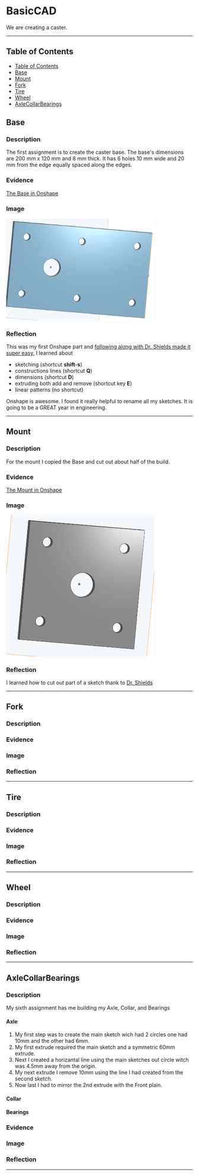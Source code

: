 # BasicCAD

We are creating a caster.

---
## Table of Contents
* [Table of Contents](#Table-of-Contents)
* [Base](#Base)
* [Mount](#Mount)
* [Fork](#Fork)
* [Tire](#Tire)
* [Wheel](#Wheel)
* [AxleCollarBearings](#AxleCollarBearings)

## Base

### Description

The first assignment is to create the caster base.  The base's dimensions are 200 mm x 120 mm and 8 mm thick.  It has 6 holes 10 mm wide and 20 mm from the edge equally spaced along the edges.

### Evidence
[The Base in Onshape](https://cvilleschools.onshape.com/documents/7c7c32d6a398bc753a581861/w/929574fe5943517196066f9a/e/c9317f6beabefe45f7942acb)

### Image

<img src="https://github.com/jslatos85/BasicCAD/blob/master/Caster_Part_Pics/Screenshot%202020-10-02%20090436.png?raw=true" width="400">

### Reflection

This was my first Onshape part and [following along with Dr. Shields made it super easy.](https://www.youtube.com/watch?v=93BFUD-HAG8&feature=emb_title&scrlybrkr=5670f0b4)  I learned about 
* sketching (shortcut **shift-s**)
* constructions lines (shortcut **Q**)
* dimensions (shortcut **D**)
* extruding both add and remove (shortcut key **E**)
* linear patterns (no shortcut)

Onshape is awesome.  I found it really helpful to rename all my sketches.  It is going to be a GREAT year in engineering.

---


## Mount

### Description

For the mount I copied the Base and cut out about half of the build.

### Evidence
[The Mount in Onshape](https://cvilleschools.onshape.com/documents/7c7c32d6a398bc753a581861/w/929574fe5943517196066f9a/e/c9317f6beabefe45f7942acb)

### Image

<img src="https://github.com/jslatos85/BasicCAD/blob/master/Caster_Part_Pics/Screenshot%202020-10-02%20090456.png?raw=true" width="400">

### Reflection

I learned how to cut out part of a sketch thank to [Dr. Shields](https://www.youtube.com/watch?v=BWDk4BZFXDQ&feature=youtu.be)

---


## Fork

### Description

### Evidence

### Image

### Reflection

---


## Tire

### Description

### Evidence

### Image

### Reflection

---


## Wheel

### Description

### Evidence

### Image

### Reflection

---


## AxleCollarBearings

### Description

My sixth assignment has me building my Axle, Collar, and Bearings
#### Axle
1. My first step was to create the main sketch wich had 2 circles one had 10mm and the other had 6mm. 
2. My first extrude required the main sketch and a symmetric 60mm extrude. 
3. Next I created a horizantal line using the main sketches out circle witch was 4.5mm away from the origin.
4. My next extrude I remove 10mm using the line I had created from the second sketch.
5. Now last I had to mirror the 2nd extrude with the Front plain.
#### Collar

#### Bearings

### Evidence

### Image

### Reflection

---
